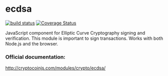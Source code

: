 ecdsa
======

[![build status](https://secure.travis-ci.org/cryptocoinjs/ecdsa.png)](http://travis-ci.org/cryptocoinjs/ecdsa)
[![Coverage Status](https://img.shields.io/coveralls/cryptocoinjs/ecdsa.svg)](https://coveralls.io/r/cryptocoinjs/ecdsa)

JavaScript component for Elliptic Curve Cryptography signing and verification. This module is important to sign transactions. Works 
with both Node.js and the browser.

### Official documentation:

http://cryptocoinjs.com/modules/crypto/ecdsa/
